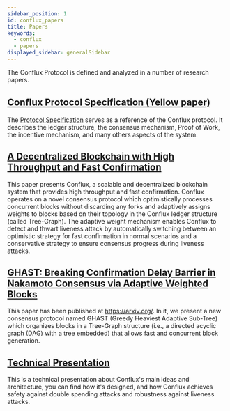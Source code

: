 ```yaml
---
sidebar_position: 1
id: conflux_papers
title: Papers
keywords:
  - conflux
  - papers
displayed_sidebar: generalSidebar
---
```


The Conflux Protocol is defined and analyzed in a number of research papers.

## [Conﬂux Protocol Specification (Yellow paper)](https://www.confluxnetwork.org/files/Conflux_Protocol_Specification.pdf)
The [Protocol Specification](https://www.confluxnetwork.org/files/Conflux_Protocol_Specification.pdf) serves as a reference of the Conflux protocol. It describes the ledger structure, the consensus mechanism, Proof of Work, the incentive mechanism, and many others aspects of the system.

## [A Decentralized Blockchain with High Throughput and Fast Confirmation](https://www.usenix.org/conference/atc20/presentation/li-chenxing)
This paper presents Conflux, a scalable and decentralized blockchain system that provides high throughput and fast confirmation. Conflux operates on a novel consensus protocol which optimistically processes concurrent blocks without discarding any forks and adaptively assigns weights to blocks based on their topology in the Conflux ledger structure (called Tree-Graph). The adaptive weight mechanism enables Conflux to detect and thwart liveness attack by automatically switching between an optimistic strategy for fast confirmation in normal scenarios and a conservative strategy to ensure consensus progress during liveness attacks. 

## [GHAST: Breaking Confirmation Delay Barrier in Nakamoto Consensus via Adaptive Weighted Blocks](https://arxiv.org/abs/2006.01072)
This paper has been published at https://arxiv.org/. In it, we present a new consensus protocol named GHAST (Greedy Heaviest Adaptive Sub-Tree) which organizes blocks in a Tree-Graph structure (i.e., a directed acyclic graph (DAG) with a tree embedded) that allows fast and concurrent block generation.

## [Technical Presentation](https://confluxnetwork.org/files/Conflux_Technical_Presentation_20200309.pdf)
This is a technical presentation about Conflux's main ideas and architecture, you can find how it's designed, and how Conflux achieves safety against double spending attacks and robustness against liveness attacks.
